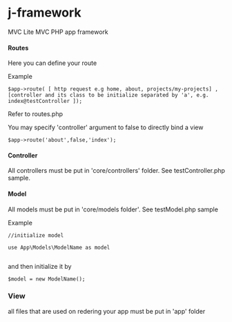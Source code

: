 # j-framework
MVC Lite MVC PHP app framework


#### Routes

Here you can define your route

Example
```
$app->route( [ http request e.g home, about, projects/my-projects] ,[controller and its class to be initialize separated by 'a', e.g. index@testController ]);

```

Refer to routes.php 

You may specify 'controller' argument to false to directly bind a view
```
$app->route('about',false,'index');
```

#### Controller

All controllers must be put in 'core/controllers' folder. See testController.php sample.


#### Model

All models must be put in 'core/models folder'. See testModel.php sample

Example
```
//initialize model

use App\Models\ModelName as model


```

and then initialize it by

```
$model = new ModelName();

```

### View

all files that are used on redering your app must be put in 'app' folder
